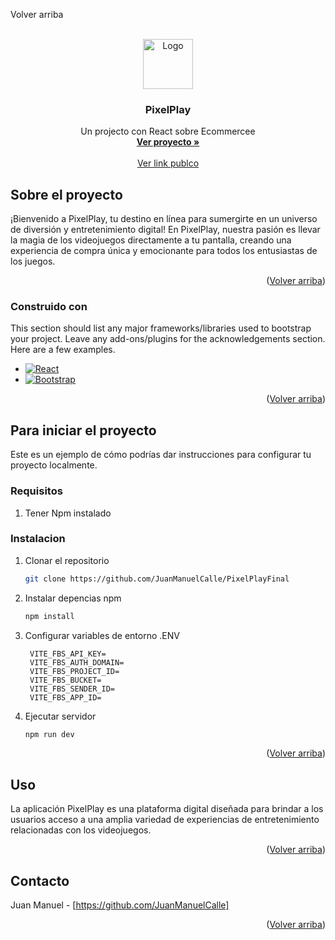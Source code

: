 <!-- Improved compatibility of back to top link: See: https://github.com/othneildrew/Best-README-Template/pull/73 -->
<a name="readme-top">Volver arriba</a>

<!-- PROJECT LOGO -->
<br />
<div align="center">
  <a href="#">
    <img src="images/logo.png" alt="Logo" width="80" height="80">
  </a>

  <h3 align="center">PixelPlay</h3>

  <p align="center">
    Un projecto con React sobre Ecommercee
    <br />
    <a href="https://github.com/othneildrew/Best-README-Template"><strong>Ver proyecto »</strong></a>
    <br />
    <br />
    <a href="https://github.com/othneildrew/Best-README-Template">Ver link publco</a>
  </p>
</div>

<!-- ABOUT THE PROJECT -->
## Sobre el proyecto

¡Bienvenido a PixelPlay, tu destino en línea para sumergirte en un universo de diversión y entretenimiento digital! En PixelPlay, nuestra pasión es llevar la magia de los videojuegos directamente a tu pantalla, creando una experiencia de compra única y emocionante para todos los entusiastas de los juegos.

<p align="right">(<a href="#readme-top">Volver arriba</a>)</p>



### Construido con

This section should list any major frameworks/libraries used to bootstrap your project. Leave any add-ons/plugins for the acknowledgements section. Here are a few examples.

* [![React][React.js]][React-url]
* [![Bootstrap][Bootstrap.com]][Bootstrap-url]

<p align="right">(<a href="#readme-top">Volver arriba</a>)</p>



<!-- GETTING STARTED -->
## Para iniciar el proyecto


Este es un ejemplo de cómo podrías dar instrucciones para configurar tu proyecto localmente.

### Requisitos

1. Tener Npm instalado

### Instalacion

1. Clonar el repositorio
   ```sh
   git clone https://github.com/JuanManuelCalle/PixelPlayFinal
   ```
2. Instalar depencias npm
   ```sh
   npm install
   ```
3. Configurar variables de entorno .ENV
   ```env
    VITE_FBS_API_KEY=
    VITE_FBS_AUTH_DOMAIN=
    VITE_FBS_PROJECT_ID=
    VITE_FBS_BUCKET=
    VITE_FBS_SENDER_ID=
    VITE_FBS_APP_ID=
   ```
4. Ejecutar servidor
   ```sh
   npm run dev
   ```

<p align="right">(<a href="#readme-top">Volver arriba</a>)</p>



<!-- USAGE EXAMPLES -->
## Uso

La aplicación PixelPlay es una plataforma digital diseñada para brindar a los usuarios acceso a una amplia variedad de experiencias de entretenimiento relacionadas con los videojuegos. 

<p align="right">(<a href="#readme-top">Volver arriba</a>)</p>


<!-- CONTACT -->
## Contacto

Juan Manuel - [https://github.com/JuanManuelCalle]

<p align="right">(<a href="#readme-top">Volver arriba</a>)</p>


[contributors-shield]: https://img.shields.io/github/contributors/othneildrew/Best-README-Template.svg?style=for-the-badge
[contributors-url]: https://github.com/othneildrew/Best-README-Template/graphs/contributors
[forks-shield]: https://img.shields.io/github/forks/othneildrew/Best-README-Template.svg?style=for-the-badge
[forks-url]: https://github.com/othneildrew/Best-README-Template/network/members
[stars-shield]: https://img.shields.io/github/stars/othneildrew/Best-README-Template.svg?style=for-the-badge
[stars-url]: https://github.com/othneildrew/Best-README-Template/stargazers
[issues-shield]: https://img.shields.io/github/issues/othneildrew/Best-README-Template.svg?style=for-the-badge
[issues-url]: https://github.com/othneildrew/Best-README-Template/issues
[license-shield]: https://img.shields.io/github/license/othneildrew/Best-README-Template.svg?style=for-the-badge
[license-url]: https://github.com/othneildrew/Best-README-Template/blob/master/LICENSE.txt
[linkedin-shield]: https://img.shields.io/badge/-LinkedIn-black.svg?style=for-the-badge&logo=linkedin&colorB=555
[linkedin-url]: https://linkedin.com/in/othneildrew
[product-screenshot]: images/screenshot.png
[Next.js]: https://img.shields.io/badge/next.js-000000?style=for-the-badge&logo=nextdotjs&logoColor=white
[Next-url]: https://nextjs.org/
[React.js]: https://img.shields.io/badge/React-20232A?style=for-the-badge&logo=react&logoColor=61DAFB
[React-url]: https://reactjs.org/
[Vue.js]: https://img.shields.io/badge/Vue.js-35495E?style=for-the-badge&logo=vuedotjs&logoColor=4FC08D
[Vue-url]: https://vuejs.org/
[Angular.io]: https://img.shields.io/badge/Angular-DD0031?style=for-the-badge&logo=angular&logoColor=white
[Angular-url]: https://angular.io/
[Svelte.dev]: https://img.shields.io/badge/Svelte-4A4A55?style=for-the-badge&logo=svelte&logoColor=FF3E00
[Svelte-url]: https://svelte.dev/
[Laravel.com]: https://img.shields.io/badge/Laravel-FF2D20?style=for-the-badge&logo=laravel&logoColor=white
[Laravel-url]: https://laravel.com
[Bootstrap.com]: https://img.shields.io/badge/Bootstrap-563D7C?style=for-the-badge&logo=bootstrap&logoColor=white
[Bootstrap-url]: https://getbootstrap.com
[JQuery.com]: https://img.shields.io/badge/jQuery-0769AD?style=for-the-badge&logo=jquery&logoColor=white
[JQuery-url]: https://jquery.com 
